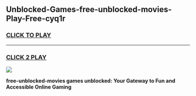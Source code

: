 
## Unblocked-Games-free-unblocked-movies-Play-Free-cyq1r
<h3>
<a href="https://premium76.site?title=free-unblocked-movies&ref=23A">CLICK TO PLAY</a></h3>
<hr>

<h3>
<a href="https://premium76.site?title=free-unblocked-movies&ref=23A">CLICK 2 PLAY</a>
  
</h3>

<a href="https://premium76.site?title=free-unblocked-movies&ref=23A"><img src="https://clearcache.store/games.png"></a>


**free-unblocked-movies games unblocked: Your Gateway to Fun and Accessible Online Gaming**

